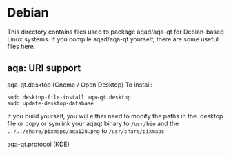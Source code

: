 
Debian
====================
This directory contains files used to package aqad/aqa-qt
for Debian-based Linux systems. If you compile aqad/aqa-qt yourself, there are some useful files here.

## aqa: URI support ##


aqa-qt.desktop  (Gnome / Open Desktop)
To install:

	sudo desktop-file-install aqa-qt.desktop
	sudo update-desktop-database

If you build yourself, you will either need to modify the paths in
the .desktop file or copy or symlink your aqaqt binary to `/usr/bin`
and the `../../share/pixmaps/aqa128.png` to `/usr/share/pixmaps`

aqa-qt.protocol (KDE)


